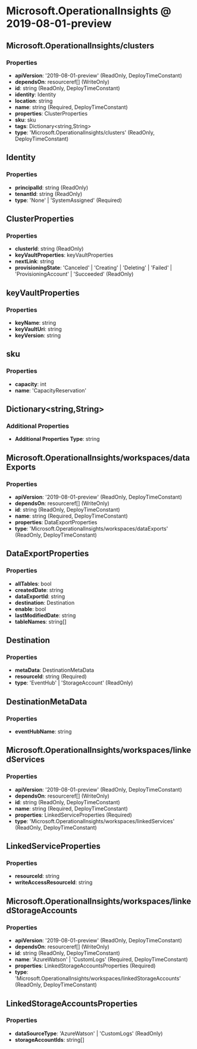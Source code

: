 # Microsoft.OperationalInsights @ 2019-08-01-preview

## Microsoft.OperationalInsights/clusters
### Properties
* **apiVersion**: '2019-08-01-preview' (ReadOnly, DeployTimeConstant)
* **dependsOn**: resourceref[] (WriteOnly)
* **id**: string (ReadOnly, DeployTimeConstant)
* **identity**: Identity
* **location**: string
* **name**: string (Required, DeployTimeConstant)
* **properties**: ClusterProperties
* **sku**: sku
* **tags**: Dictionary<string,String>
* **type**: 'Microsoft.OperationalInsights/clusters' (ReadOnly, DeployTimeConstant)

## Identity
### Properties
* **principalId**: string (ReadOnly)
* **tenantId**: string (ReadOnly)
* **type**: 'None' | 'SystemAssigned' (Required)

## ClusterProperties
### Properties
* **clusterId**: string (ReadOnly)
* **keyVaultProperties**: keyVaultProperties
* **nextLink**: string
* **provisioningState**: 'Canceled' | 'Creating' | 'Deleting' | 'Failed' | 'ProvisioningAccount' | 'Succeeded' (ReadOnly)

## keyVaultProperties
### Properties
* **keyName**: string
* **keyVaultUri**: string
* **keyVersion**: string

## sku
### Properties
* **capacity**: int
* **name**: 'CapacityReservation'

## Dictionary<string,String>
### Additional Properties
* **Additional Properties Type**: string

## Microsoft.OperationalInsights/workspaces/dataExports
### Properties
* **apiVersion**: '2019-08-01-preview' (ReadOnly, DeployTimeConstant)
* **dependsOn**: resourceref[] (WriteOnly)
* **id**: string (ReadOnly, DeployTimeConstant)
* **name**: string (Required, DeployTimeConstant)
* **properties**: DataExportProperties
* **type**: 'Microsoft.OperationalInsights/workspaces/dataExports' (ReadOnly, DeployTimeConstant)

## DataExportProperties
### Properties
* **allTables**: bool
* **createdDate**: string
* **dataExportId**: string
* **destination**: Destination
* **enable**: bool
* **lastModifiedDate**: string
* **tableNames**: string[]

## Destination
### Properties
* **metaData**: DestinationMetaData
* **resourceId**: string (Required)
* **type**: 'EventHub' | 'StorageAccount' (ReadOnly)

## DestinationMetaData
### Properties
* **eventHubName**: string

## Microsoft.OperationalInsights/workspaces/linkedServices
### Properties
* **apiVersion**: '2019-08-01-preview' (ReadOnly, DeployTimeConstant)
* **dependsOn**: resourceref[] (WriteOnly)
* **id**: string (ReadOnly, DeployTimeConstant)
* **name**: string (Required, DeployTimeConstant)
* **properties**: LinkedServiceProperties (Required)
* **type**: 'Microsoft.OperationalInsights/workspaces/linkedServices' (ReadOnly, DeployTimeConstant)

## LinkedServiceProperties
### Properties
* **resourceId**: string
* **writeAccessResourceId**: string

## Microsoft.OperationalInsights/workspaces/linkedStorageAccounts
### Properties
* **apiVersion**: '2019-08-01-preview' (ReadOnly, DeployTimeConstant)
* **dependsOn**: resourceref[] (WriteOnly)
* **id**: string (ReadOnly, DeployTimeConstant)
* **name**: 'AzureWatson' | 'CustomLogs' (Required, DeployTimeConstant)
* **properties**: LinkedStorageAccountsProperties (Required)
* **type**: 'Microsoft.OperationalInsights/workspaces/linkedStorageAccounts' (ReadOnly, DeployTimeConstant)

## LinkedStorageAccountsProperties
### Properties
* **dataSourceType**: 'AzureWatson' | 'CustomLogs' (ReadOnly)
* **storageAccountIds**: string[]

